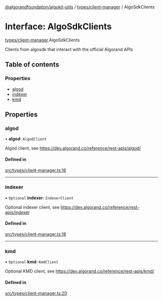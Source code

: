 [@algorandfoundation/algokit-utils](../README.md) / [types/client-manager](../modules/types_client_manager.md) / AlgoSdkClients

# Interface: AlgoSdkClients

[types/client-manager](../modules/types_client_manager.md).AlgoSdkClients

Clients from algosdk that interact with the official Algorand APIs

## Table of contents

### Properties

- [algod](types_client_manager.AlgoSdkClients.md#algod)
- [indexer](types_client_manager.AlgoSdkClients.md#indexer)
- [kmd](types_client_manager.AlgoSdkClients.md#kmd)

## Properties

### algod

• **algod**: `AlgodClient`

Algod client, see https://dev.algorand.co/reference/rest-apis/algod/

#### Defined in

[src/types/client-manager.ts:16](https://github.com/algorandfoundation/algokit-utils-ts/blob/main/src/types/client-manager.ts#L16)

___

### indexer

• `Optional` **indexer**: `IndexerClient`

Optional indexer client, see https://dev.algorand.co/reference/rest-apis/indexer

#### Defined in

[src/types/client-manager.ts:18](https://github.com/algorandfoundation/algokit-utils-ts/blob/main/src/types/client-manager.ts#L18)

___

### kmd

• `Optional` **kmd**: `KmdClient`

Optional KMD client, see https://dev.algorand.co/reference/rest-apis/kmd/

#### Defined in

[src/types/client-manager.ts:20](https://github.com/algorandfoundation/algokit-utils-ts/blob/main/src/types/client-manager.ts#L20)
